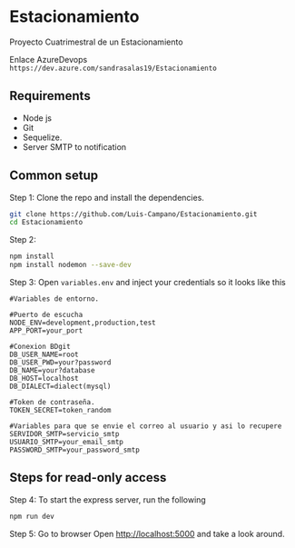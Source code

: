 # Estacionamiento
Proyecto Cuatrimestral de un Estacionamiento

Enlace AzureDevops
``https://dev.azure.com/sandrasalas19/Estacionamiento``

## Requirements
* Node js
* Git
* Sequelize.
* Server SMTP to notification


## Common setup

Step 1: Clone the repo and install the dependencies.

```bash
git clone https://github.com/Luis-Campano/Estacionamiento.git
cd Estacionamiento
```

Step 2:
```bash
npm install
npm install nodemon --save-dev
```

Step 3: Open `variables.env` and inject your credentials so it looks like this

```
#Variables de entorno.

#Puerto de escucha
NODE_ENV=development,production,test
APP_PORT=your_port

#Conexion BDgit
DB_USER_NAME=root
DB_USER_PWD=your?password
DB_NAME=your?database
DB_HOST=localhost
DB_DIALECT=dialect(mysql)

#Token de contraseña.
TOKEN_SECRET=token_random

#Variables para que se envie el correo al usuario y asi lo recupere
SERVIDOR_SMTP=servicio_smtp
USUARIO_SMTP=your_email_smtp
PASSWORD_SMTP=your_password_smtp

```
## Steps for read-only access
Step 4:
To start the express server, run the following

```bash
npm run dev
```
Step 5: Go to browser
Open [http://localhost:5000](http://localhost:5000) and take a look around.
